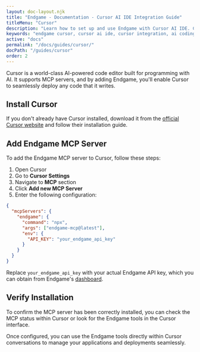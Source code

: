 ```yaml
---
layout: doc-layout.njk
title: "Endgame - Documentation - Cursor AI IDE Integration Guide"
titleMenu: "Cursor"
description: "Learn how to set up and use Endgame with Cursor AI IDE. Complete guide for configuring the MCP server and developing with AI assistance."
keywords: "endgame cursor, cursor ai ide, cursor integration, ai coding, mcp server, cursor setup"
active: "docs"
permalink: "/docs/guides/cursor/"
docPath: "/guides/cursor"
order: 2
---
```


Cursor is a world-class AI-powered code editor built for programming with AI. It supports MCP servers, and by adding Endgame, you'll enable Cursor to seamlessly deploy any code that it writes.

## Install Cursor

If you don't already have Cursor installed, download it from the [official Cursor website](https://cursor.sh/) and follow their installation guide.

## Add Endgame MCP Server

To add the Endgame MCP server to Cursor, follow these steps:

1. Open Cursor
2. Go to **Cursor Settings** 
3. Navigate to **MCP** section
4. Click **Add new MCP Server**
5. Enter the following configuration:

```json
{
  "mcpServers": {
    "endgame": {
      "command": "npx",
      "args": ["endgame-mcp@latest"],
      "env": {
        "API_KEY": "your_endgame_api_key"
      }
    }
  }
}
```

Replace `your_endgame_api_key` with your actual Endgame API key, which you can obtain from Endgame's [dashboard](https://dashboard.endgame.dev).

## Verify Installation

To confirm the MCP server has been correctly installed, you can check the MCP status within Cursor or look for the Endgame tools in the Cursor interface.

Once configured, you can use the Endgame tools directly within Cursor conversations to manage your applications and deployments seamlessly. 
